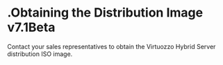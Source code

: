 # .Obtaining the Distribution Image v7.1Beta

Contact your sales representatives to obtain the Virtuozzo Hybrid Server distribution ISO image.
